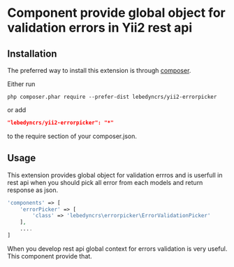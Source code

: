 Component provide global object for validation errors in Yii2 rest api
============================================
Installation
------------

The preferred way to install this extension is through [composer](http://getcomposer.org/download/).

Either run

```
php composer.phar require --prefer-dist lebedyncrs/yii2-errorpicker
```

or add

```json
"lebedyncrs/yii2-errorpicker": "*"
```

to the require section of your composer.json.

Usage
-----

This extension provides global object for validation errros and is userfull in rest api when you should pick all error from each models and return response as json.
```php
'components' => [
    'errorPicker' => [
        'class' => 'lebedyncrs\errorpicker\ErrorValidationPicker'
    ],
    ....
]
```
When you develop rest api global context for errors validation is very useful. This component provide that.


